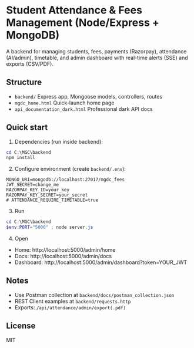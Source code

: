 # Student Attendance & Fees Management (Node/Express + MongoDB)

A backend for managing students, fees, payments (Razorpay), attendance (AI/admin), timetable, and admin dashboard with real-time alerts (SSE) and exports (CSV/PDF).

## Structure
- `backend/` Express app, Mongoose models, controllers, routes
- `mgdc_home.html` Quick-launch home page
- `api_documentation_dark.html` Professional dark API docs

## Quick start
1) Dependencies (run inside backend):
```powershell
cd C:\MGC\backend
npm install
```
2) Configure environment (create `backend/.env`):
```
MONGO_URI=mongodb://localhost:27017/mgdc_fees
JWT_SECRET=change_me
RAZORPAY_KEY_ID=your_key
RAZORPAY_KEY_SECRET=your_secret
# ATTENDANCE_REQUIRE_TIMETABLE=true
```
3) Run
```powershell
cd C:\MGC\backend
$env:PORT="5000" ; node server.js
```
4) Open
- Home: http://localhost:5000/admin/home
- Docs: http://localhost:5000/admin/docs
- Dashboard: http://localhost:5000/admin/dashboard?token=YOUR_JWT

## Notes
- Use Postman collection at `backend/docs/postman_collection.json`
- REST Client examples at `backend/requests.http`
- Exports: `/api/attendance/admin/export(.pdf)`

## License
MIT